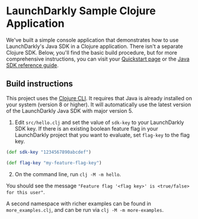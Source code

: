 # LaunchDarkly Sample Clojure Application

We've built a simple console application that demonstrates how to use LaunchDarkly's Java SDK in a Clojure application. There isn't a separate Clojure SDK.
Below, you'll find the basic build procedure, but for more comprehensive instructions, you can visit your [Quickstart page](https://app.launchdarkly.com/quickstart#/)
or the [Java SDK reference guide](https://docs.launchdarkly.com/sdk/server-side/java).

## Build instructions

This project uses the [Clojure CLI](https://clojure.org/reference/deps_and_cli). It requires that Java is already installed on your system (version 8 or higher). It will automatically use the latest version of the LaunchDarkly Java SDK with major version 5.

1. Edit `src/hello.clj` and set the value of `sdk-key` to your LaunchDarkly SDK key. If there is an existing boolean feature flag in your LaunchDarkly project that you want to evaluate, set `flag-key` to the flag key.

```clojure
(def sdk-key "1234567890abcdef")

(def flag-key "my-feature-flag-key")
```

2. On the command line, run `clj -M -m hello`.

You should see the message `"Feature flag '<flag key>' is <true/false> for this user"`.

A second namespace with richer examples can be found in `more_examples.clj`, and can be run via `clj -M -m more-examples`.
